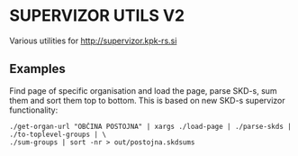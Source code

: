 SUPERVIZOR UTILS V2
===================

Various utilities for http://supervizor.kpk-rs.si

Examples
--------

Find page of specific organisation and load the page, parse SKD-s, sum them and sort them top to bottom. This is based on new SKD-s supervizor functionality:

	./get-organ-url "OBČINA POSTOJNA" | xargs ./load-page | ./parse-skds | ./to-toplevel-groups | \
	./sum-groups | sort -nr > out/postojna.skdsums




